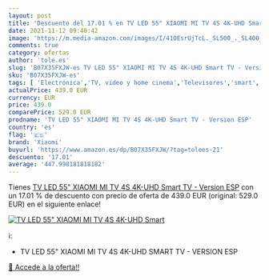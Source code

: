 ```yaml
---
layout: post
title: 'Descuento del 17.01 % en TV LED 55" XIAOMI MI TV 4S 4K-UHD Smart '
date: 2021-11-12 09:40:42
image: 'https://m.media-amazon.com/images/I/41OEsrUjTcL._SL500_._SL400_.jpg'
comments: true
category: ofertas
author: 'tole.es'
slug: 'B07X35FXJW-es TV LED 55" XIAOMI MI TV 4S 4K-UHD Smart TV - Version ESP'
sku: 'B07X35FXJW-es'
tags: [ 'Electrónica','TV, vídeo y home cinema','Televisores','smart','tv','xiaomi', ]
actualPrice: 439.0 EUR
currency: EUR
price: 439.0
comparePrice: 529.0 EUR
prodname: 'TV LED 55" XIAOMI MI TV 4S 4K-UHD Smart TV - Version ESP'
country: 'es'
flag: '🇪🇸'
brand: 'Xiaomi'
buyurl: 'https://www.amazon.es/dp/B07X35FXJW/?tag=tolees-21'
descuento: '17.01'
average: '447.998181818182'
---
```


Tienes [TV LED 55" XIAOMI MI TV 4S 4K-UHD Smart TV - Version ESP](https://www.amazon.es/dp/B07X35FXJW/?tag=tolees-21) con un 17.01 % de descuento con precio de oferta de 439.0 EUR (original: 529.0 EUR) en el siguiente enlace!

[![TV LED 55" XIAOMI MI TV 4S 4K-UHD Smart ](https://m.media-amazon.com/images/I/41OEsrUjTcL._SL500_._SL400_.jpg)](https://www.amazon.es/dp/B07X35FXJW/?tag=tolees-21)

ℹ️:

- TV LED 55" XIAOMI MI TV 4S 4K-UHD SMART TV - VERSION ESP

[🛒 Accede a la oferta!!](https://www.amazon.es/dp/B07X35FXJW/?tag=tolees-21)
